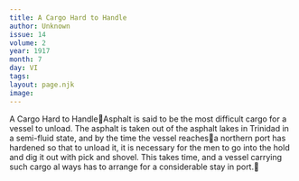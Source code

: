 ```yaml
---
title: A Cargo Hard to Handle
author: Unknown
issue: 14
volume: 2
year: 1917
month: 7
day: VI
tags:
layout: page.njk
image:
---
```

A Cargo Hard to HandleAsphalt is said to be the most difficult cargo for a vessel to unload. The asphalt is taken out of the asphalt lakes in Trinidad in a semi-fluid state, and by the time the vessel reachesa northern port has hardened so that to unload it, it is necessary for the men to go into the hold and dig it out with pick and shovel. This takes time, and a vessel carrying such cargo al ways has to arrange for a considerable stay in port.

